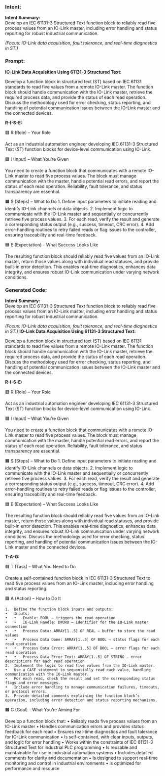 ### Intent:
**Intent Summary:**  
Develop an IEC 61131-3 Structured Text function block to reliably read five process values from an IO-Link master, including error handling and status reporting for robust industrial communication.  

*(Focus: IO-Link data acquisition, fault tolerance, and real-time diagnostics in ST.)*

### Prompt:
**IO-Link Data Acquisition Using 61131-3 Structured Text:**

Develop a function block in structured text (ST) based on IEC 61131 standards to read five values from a remote IO-Link master. The function block should handle communication with the IO-Link master, retrieve the required process data, and provide the status of each read operation. Discuss the methodology used for error checking, status reporting, and handling of potential communication issues between the IO-Link master and the connected devices.

**R-I-S-E:**

🟥 R (Role) – Your Role

Act as an industrial automation engineer developing IEC 61131-3 Structured Text (ST) function blocks for device-level communication using IO-Link.

🟩 I (Input) – What You’re Given

You need to create a function block that communicates with a remote IO-Link master to read five process values. The block must manage communication with the master, handle potential read errors, and report the status of each read operation. Reliability, fault tolerance, and status transparency are essential.

🟧 S (Steps) – What to Do
	1.	Define input parameters to initiate reading and identify IO-Link channels or data objects.
	2.	Implement logic to communicate with the IO-Link master and sequentially or concurrently retrieve five process values.
	3.	For each read, verify the result and generate a corresponding status output (e.g., success, timeout, CRC error).
	4.	Add error-handling routines to retry failed reads or flag issues to the controller, ensuring traceability and real-time feedback.

🟦 E (Expectation) – What Success Looks Like

The resulting function block should reliably read five values from an IO-Link master, return those values along with individual read statuses, and provide built-in error detection. This enables real-time diagnostics, enhances data integrity, and ensures robust IO-Link communication under varying network conditions.

### Generated Code:
**Intent Summary:**  
Develop an IEC 61131-3 Structured Text function block to reliably read five process values from an IO-Link master, including error handling and status reporting for robust industrial communication.  

*(Focus: IO-Link data acquisition, fault tolerance, and real-time diagnostics in ST.)*
**IO-Link Data Acquisition Using 61131-3 Structured Text:**

Develop a function block in structured text (ST) based on IEC 61131 standards to read five values from a remote IO-Link master. The function block should handle communication with the IO-Link master, retrieve the required process data, and provide the status of each read operation. Discuss the methodology used for error checking, status reporting, and handling of potential communication issues between the IO-Link master and the connected devices.

**R-I-S-E:**

🟥 R (Role) – Your Role

Act as an industrial automation engineer developing IEC 61131-3 Structured Text (ST) function blocks for device-level communication using IO-Link.

🟩 I (Input) – What You’re Given

You need to create a function block that communicates with a remote IO-Link master to read five process values. The block must manage communication with the master, handle potential read errors, and report the status of each read operation. Reliability, fault tolerance, and status transparency are essential.

🟧 S (Steps) – What to Do
	1.	Define input parameters to initiate reading and identify IO-Link channels or data objects.
	2.	Implement logic to communicate with the IO-Link master and sequentially or concurrently retrieve five process values.
	3.	For each read, verify the result and generate a corresponding status output (e.g., success, timeout, CRC error).
	4.	Add error-handling routines to retry failed reads or flag issues to the controller, ensuring traceability and real-time feedback.

🟦 E (Expectation) – What Success Looks Like

The resulting function block should reliably read five values from an IO-Link master, return those values along with individual read statuses, and provide built-in error detection. This enables real-time diagnostics, enhances data integrity, and ensures robust IO-Link communication under varying network conditions. Discuss the methodology used for error checking, status reporting, and handling of potential communication issues between the IO-Link master and the connected devices.

**T-A-G:**

🟥 T (Task) – What You Need to Do

Create a self-contained function block in IEC 61131-3 Structured Text to read five process values from an IO-Link master, including error handling and status reporting.

🟩 A (Action) – How to Do It

	1.	Define the function block inputs and outputs:
	•	Inputs:
	•	•	Enable: BOOL — triggers the read operation
	•	•	IO-Link Handle: DWORD — identifier for the IO-Link master connection
	•	•	Process Data: ARRAY[1..5] OF REAL — buffer to store the read values
	•	•	Process Data Done: ARRAY[1..5] OF BOOL — status flags for each read operation
	•	•	Process Data Error: ARRAY[1..5] OF BOOL — error flags for each read operation
	•	•	Process Data Error Text: ARRAY[1..5] OF STRING — error descriptions for each read operation
	2.	Implement the logic to read five values from the IO-Link master:
	•	Use a CASE statement to sequentially read each value, handling communication with the IO-Link master.
	•	For each read, check the result and set the corresponding status flags and error messages.
	•	Include error handling to manage communication failures, timeouts, or protocol errors.
	3.	Provide detailed comments explaining the function block’s operation, including error detection and status reporting mechanisms.

🟧 G (Goal) – What You’re Aiming For

Develop a function block that:
	•	Reliably reads five process values from an IO-Link master
	•	Handles communication errors and provides status feedback for each read
	•	Ensures real-time diagnostics and fault tolerance for IO-Link communication
	•	Is self-contained, with clear inputs, outputs, and logic for error handling
	•	Works within the constraints of IEC 61131-3 Structured Text for industrial PLC programming
	•	Is reusable and maintainable for use in industrial automation systems
	•	Includes detailed comments for clarity and documentation
	•	Is designed to support real-time monitoring and control in industrial environments
	•	Is optimized for performance and resource

